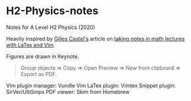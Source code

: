 # H2-Physics-notes
Notes for A Level H2 Physics (2020)

Heavily inspired by [Gilles Castel's][1] article on [taking notes in math lectures with LaTex and Vim][2]. 

Figures are drawn in Keynote.
> Group objects => Copy => Open Preview => New from clipboard => Export as PDF.

Vim plugin manager: Vundle
Vim LaTex plugin: Vimtex
Snippet plugin: SirVer/UltiSnips
PDF viewer: Skim from Homebrew

[1]: https://castel.dev
[2]: https://castel.dev/post/lecture-notes-1/

